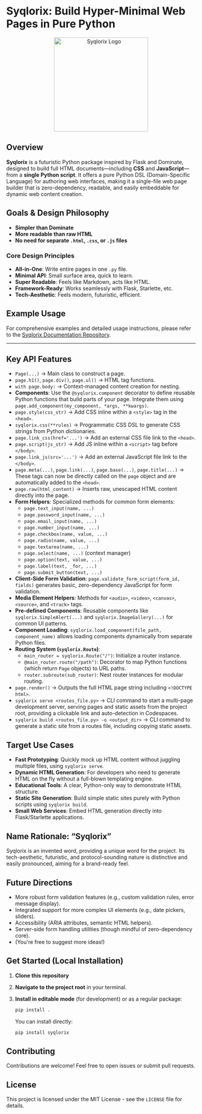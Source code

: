 # Syqlorix: Build Hyper-Minimal Web Pages in Pure Python

<p align="center">
  <img src="https://raw.githubusercontent.com/Syqlorix/Syqlorix/refs/heads/main/syqlorix-logo.svg" alt="Syqlorix Logo" width="250"/>
</p>

## Overview

**Syqlorix** is a futuristic Python package inspired by Flask and Dominate, designed to build full HTML documents—including **CSS** and **JavaScript**—from a **single Python script**. It offers a pure Python DSL (Domain-Specific Language) for authoring web interfaces, making it a single-file web page builder that is zero-dependency, readable, and easily embeddable for dynamic web content creation.

## Goals & Design Philosophy

-   **Simpler than Dominate**
-   **More readable than raw HTML**
-   **No need for separate `.html`, `.css`, or `.js` files**

### Core Design Principles

*   **All-in-One**: Write entire pages in one `.py` file.
*   **Minimal API**: Small surface area, quick to learn.
*   **Super Readable**: Feels like Markdown, acts like HTML.
*   **Framework-Ready**: Works seamlessly with Flask, Starlette, etc.
*   **Tech-Aesthetic**: Feels modern, futuristic, efficient.

## Example Usage

For comprehensive examples and detailed usage instructions, please refer to the [Syqlorix Documentation Repository](https://github.com/Syqlorix/syqlorix.github.io).

---

## Key API Features

*   `Page(...)` -> Main class to construct a page.
*   `page.h1()`, `page.div()`, `page.ul()` -> HTML tag functions.
*   `with page.body:` -> Context-managed content creation for nesting.
*   **Components**: Use the `@syqlorix.component` decorator to define reusable Python functions that build parts of your page. Integrate them using `page.add_component(my_component, *args, **kwargs)`.
*   `page.style(css_str)` -> Add CSS inline within a `<style>` tag in the `<head>`.
*   `syqlorix.css(**rules)` -> Programmatic CSS DSL to generate CSS strings from Python dictionaries.
*   `page.link_css(href='...')` -> Add an external CSS file link to the `<head>`.
*   `page.script(js_str)` -> Add JS inline within a `<script>` tag before `</body>`.
*   `page.link_js(src='...')` -> Add an external JavaScript file link to the `</body>`.
*   `page.meta(...)`, `page.link(...)`, `page.base(...)`, `page.title(...)` -> These tags can now be directly called on the `page` object and are automatically added to the `<head>`.
*   `page.raw(html_content)` -> Inserts raw, unescaped HTML content directly into the page.
*   **Form Helpers**: Specialized methods for common form elements:
    *   `page.text_input(name, ...)`
    *   `page.password_input(name, ...)`
    *   `page.email_input(name, ...)`
    *   `page.number_input(name, ...)`
    *   `page.checkbox(name, value, ...)`
    *   `page.radio(name, value, ...)`
    *   `page.textarea(name, ...)`
    *   `page.select(name, ...)` (context manager)
    *   `page.option(text, value, ...)`
    *   `page.label(text, _for, ...)`
    *   `page.submit_button(text, ...)`
*   **Client-Side Form Validation**: `page.validate_form_script(form_id, fields)` generates basic, zero-dependency JavaScript for form validation.
*   **Media Element Helpers**: Methods for `<audio>`, `<video>`, `<canvas>`, `<source>`, and `<track>` tags.
*   **Pre-defined Components**: Reusable components like `syqlorix.SimpleAlert(...)` and `syqlorix.ImageGallery(...)` for common UI patterns.
*   **Component Loading**: `syqlorix.load_component(file_path, component_name)` allows loading components dynamically from separate Python files.
*   **Routing System (`syqlorix.Route`)**:
    *   `main_router = syqlorix.Route("/")`: Initialize a router instance.
    *   `@main_router.route("/path")`: Decorator to map Python functions (which return `Page` objects) to URL paths.
    *   `router.subroute(sub_router)`: Nest router instances for modular routing.
*   `page.render()` -> Outputs the full HTML page string including `<!DOCTYPE html>`.
*   `syqlorix serve <routes_file.py>` -> CLI command to start a multi-page development server, serving pages and static assets from the project root, providing a clickable link and auto-detection in Codespaces.
*   `syqlorix build <routes_file.py> -o <output_dir>` -> CLI command to generate a static site from a routes file, including copying static assets.

## Target Use Cases

*   **Fast Prototyping**: Quickly mock up HTML content without juggling multiple files, using `syqlorix serve`.
*   **Dynamic HTML Generation**: For developers who need to generate HTML on the fly without a full-blown templating engine.
*   **Educational Tools**: A clear, Python-only way to demonstrate HTML structure.
*   **Static Site Generation**: Build simple static sites purely with Python scripts using `syqlorix build`.
*   **Small Web Services**: Embed HTML generation directly into Flask/Starlette applications.

## Name Rationale: “Syqlorix”

Syqlorix is an invented word, providing a unique word for the project. Its tech-aesthetic, futuristic, and protocol-sounding nature is distinctive and easily pronounced, aiming for a brand-ready feel.

## Future Directions

*   More robust form validation features (e.g., custom validation rules, error message display).
*   Integrated support for more complex UI elements (e.g., date pickers, sliders).
*   Accessibility (ARIA attributes, semantic HTML helpers).
*   Server-side form handling utilities (though mindful of zero-dependency core).
*   (You're free to suggest more ideas!)

## Get Started (Local Installation)

1.  **Clone this repository**
2.  **Navigate to the project root** in your terminal.
3.  **Install in editable mode** (for development) or as a regular package:

    ```bash
    pip install .
    ```

    You can install directly:
    ```bash
    pip install syqlorix
    ```

## Contributing

Contributions are welcome! Feel free to open issues or submit pull requests.

## License

This project is licensed under the MIT License - see the `LICENSE` file for details.